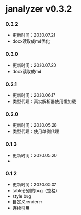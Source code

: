 # janalyzer v0.3.2

### 0.3.2
- 更新时间：2020.07.21
- docx读取成md优化

### 0.3.0
- 更新时间：2020.07.20
- docx读取成md

### 0.2.1
- 更新时间：2020.06.17
- 类型代理：真实解析器使用懒加载

### 0.2.0
- 更新时间：2020.05.28
- 类型代理：使用单例代理

### 0.1.3
- 更新时间：2020.05.20
- </meta>

### 0.1.2
- 更新时间：2020.05.07
- table识别的bug（空格）
- style bug
- 自定义renderer
- 连续引用


